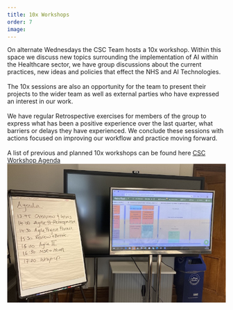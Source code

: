 ```yaml
---
title: 10x Workshops
order: 7
image:
---
```

On alternate Wednesdays the CSC Team hosts a 10x workshop. Within this space we discuss new topics surrounding the implementation of AI within the Healthcare sector, we have group discussions about the current practices, new ideas and policies that effect the NHS and AI Technologies.<br> 
<br>The 10x sessions are also an opportunity for the team to present their projects to the wider team as well as external parties who have expressed an interest in our work. <br>
<br>We have regular Retrospective exercises for members of the group to express what has been a positive experience over the last quarter, what barriers or delays they have experienced. We conclude these sessions with actions focused on improving our workflow and practice moving forward. <br>  
A list of previous and planned 10x workshops can be found here <a href="https://emckclac.sharepoint.com/:w:/r/sites/MT-CSC-CSC/_layouts/15/Doc.aspx?sourcedoc=%7B70E69FF2-67A4-4D8B-80CA-4DB4C397F614%7D&file=Workshop%20Agenda%20Timetable.docx&action=default&mobileredirect=true">CSC Workshop Agenda</a>
<img src="assets/img/roadmap/workshop_3.21.jpg">
